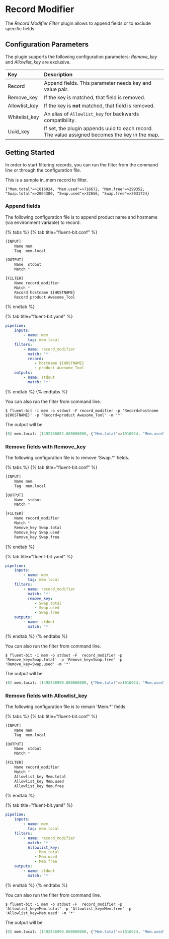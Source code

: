 # Record Modifier

The _Record Modifier Filter_ plugin allows to append fields or to exclude specific fields.

## Configuration Parameters

The plugin supports the following configuration parameters: _Remove\_key_ and _Allowlist\_key_ are exclusive.

| Key | Description |
| :--- | :--- |
| Record | Append fields. This parameter needs key and value pair. |
| Remove\_key | If the key is matched, that field is removed. |
| Allowlist\_key | If the key is **not** matched, that field is removed. |
| Whitelist\_key | An alias of `Allowlist_key` for backwards compatibility. |
| Uuid\_key| If set, the plugin appends uuid to each record.  The value assigned becomes the key in the map.|

## Getting Started

In order to start filtering records, you can run the filter from the command line or through the configuration file.

This is a sample in\_mem record to filter.

```text
{"Mem.total"=>1016024, "Mem.used"=>716672, "Mem.free"=>299352, "Swap.total"=>2064380, "Swap.used"=>32656, "Swap.free"=>2031724}
```

### Append fields

The following configuration file is to append product name and hostname \(via environment variable\) to record.

{% tabs %}
{% tab title="fluent-bit.conf" %}
```python
[INPUT]
    Name mem
    Tag  mem.local

[OUTPUT]
    Name  stdout
    Match *

[FILTER]
    Name record_modifier
    Match *
    Record hostname ${HOSTNAME}
    Record product Awesome_Tool
```
{% endtab %}

{% tab title="fluent-bit.yaml" %}
```yaml
pipeline:
    inputs:
        - name: mem
          tag: mem.local
    filters:
        - name: record_modifier
          match: '*'
          record: 
             - hostname ${HOSTNAME}
             - product Awesome_Tool
    outputs:
        - name: stdout
          match: '*'
```
{% endtab %}
{% endtabs %}


You can also run the filter from command line.

```text
$ fluent-bit -i mem -o stdout -F record_modifier -p 'Record=hostname ${HOSTNAME}' -p 'Record=product Awesome_Tool' -m '*'
```

The output will be

```python
[0] mem.local: [1492436882.000000000, {"Mem.total"=>1016024, "Mem.used"=>716672, "Mem.free"=>299352, "Swap.total"=>2064380, "Swap.used"=>32656, "Swap.free"=>2031724, "hostname"=>"localhost.localdomain", "product"=>"Awesome_Tool"}]
```

### Remove fields with Remove\_key

The following configuration file is to remove 'Swap.\*' fields.


{% tabs %}
{% tab title="fluent-bit.conf" %}
```python
[INPUT]
    Name mem
    Tag  mem.local

[OUTPUT]
    Name  stdout
    Match *

[FILTER]
    Name record_modifier
    Match *
    Remove_key Swap.total
    Remove_key Swap.used
    Remove_key Swap.free
```
{% endtab %}

{% tab title="fluent-bit.yaml" %}
```yaml
pipeline:
    inputs:
        - name: mem
          tag: mem.local
    filters:
        - name: record_modifier
          match: '*'
          remove_key: 
             - Swap.total
             - Swap.used
             - Swap.free
    outputs:
        - name: stdout
          match: '*'
```
{% endtab %}
{% endtabs %}

You can also run the filter from command line.

```text
$ fluent-bit -i mem -o stdout -F  record_modifier -p 'Remove_key=Swap.total' -p 'Remove_key=Swap.free' -p 'Remove_key=Swap.used' -m '*'
```

The output will be

```python
[0] mem.local: [1492436998.000000000, {"Mem.total"=>1016024, "Mem.used"=>716672, "Mem.free"=>295332}]
```

### Remove fields with Allowlist\_key

The following configuration file is to remain 'Mem.\*' fields.

{% tabs %}
{% tab title="fluent-bit.conf" %}
```python
[INPUT]
    Name mem
    Tag  mem.local

[OUTPUT]
    Name  stdout
    Match *

[FILTER]
    Name record_modifier
    Match *
    Allowlist_key Mem.total
    Allowlist_key Mem.used
    Allowlist_key Mem.free
```
{% endtab %}

{% tab title="fluent-bit.yaml" %}
```yaml
pipeline:
    inputs:
        - name: mem
          tag: mem.local
    filters:
        - name: record_modifier
          match: '*'
          Allowlist_key: 
             - Mem.total
             - Mem.used
             - Mem.free
    outputs:
        - name: stdout
          match: '*'
```
{% endtab %}
{% endtabs %}

You can also run the filter from command line.

```text
$ fluent-bit -i mem -o stdout -F  record_modifier -p 'Allowlist_key=Mem.total' -p 'Allowlist_key=Mem.free' -p 'Allowlist_key=Mem.used' -m '*'
```

The output will be

```python
[0] mem.local: [1492436998.000000000, {"Mem.total"=>1016024, "Mem.used"=>716672, "Mem.free"=>295332}]
```


